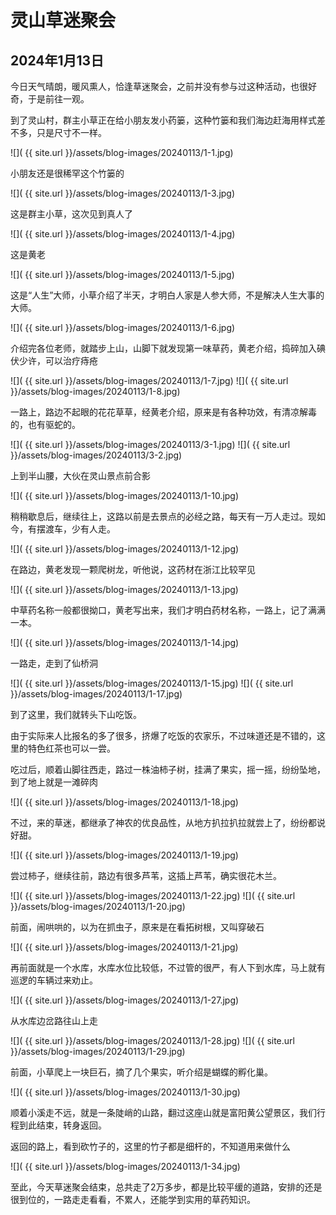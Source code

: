 灵山草迷聚会
=======================

2024年1月13日
-----------------------
今日天气晴朗，暖风熏人，恰逢草迷聚会，之前并没有参与过这种活动，也很好奇，于是前往一观。

到了灵山村，群主小草正在给小朋友发小药篓，这种竹篓和我们海边赶海用样式差不多，只是尺寸不一样。

![]( {{ site.url }}/assets/blog-images/20240113/1-1.jpg)

<!-- 大朋友也有

![]( {{ site.url }}/assets/blog-images/20240113/1-2.jpg) -->

小朋友还是很稀罕这个竹篓的

![]( {{ site.url }}/assets/blog-images/20240113/1-3.jpg)

这是群主小草，这次见到真人了

![]( {{ site.url }}/assets/blog-images/20240113/1-4.jpg)

这是黄老

![]( {{ site.url }}/assets/blog-images/20240113/1-5.jpg)

这是“人生”大师，小草介绍了半天，才明白人家是人参大师，不是解决人生大事的大师。

![]( {{ site.url }}/assets/blog-images/20240113/1-6.jpg)

介绍完各位老师，就踏步上山，山脚下就发现第一味草药，黄老介绍，捣碎加入碘伏少许，可以治疗痔疮

![]( {{ site.url }}/assets/blog-images/20240113/1-7.jpg)
![]( {{ site.url }}/assets/blog-images/20240113/1-8.jpg)

一路上，路边不起眼的花花草草，经黄老介绍，原来是有各种功效，有清凉解毒的，也有驱蛇的。

![]( {{ site.url }}/assets/blog-images/20240113/3-1.jpg)
![]( {{ site.url }}/assets/blog-images/20240113/3-2.jpg)

上到半山腰，大伙在灵山景点前合影

![]( {{ site.url }}/assets/blog-images/20240113/1-10.jpg)

稍稍歇息后，继续往上，这路以前是去景点的必经之路，每天有一万人走过。现如今，有摆渡车，少有人走。

![]( {{ site.url }}/assets/blog-images/20240113/1-12.jpg)

在路边，黄老发现一颗爬树龙，听他说，这药材在浙江比较罕见

![]( {{ site.url }}/assets/blog-images/20240113/1-13.jpg)

中草药名称一般都很拗口，黄老写出来，我们才明白药材名称，一路上，记了满满一本。

![]( {{ site.url }}/assets/blog-images/20240113/1-14.jpg)

一路走，走到了仙桥洞

![]( {{ site.url }}/assets/blog-images/20240113/1-15.jpg)
![]( {{ site.url }}/assets/blog-images/20240113/1-17.jpg)

到了这里，我们就转头下山吃饭。

由于实际来人比报名的多了很多，挤爆了吃饭的农家乐，不过味道还是不错的，这里的特色红茶也可以一尝。

吃过后，顺着山脚往西走，路过一株油柿子树，挂满了果实，摇一摇，纷纷坠地，到了地上就是一滩碎肉

![]( {{ site.url }}/assets/blog-images/20240113/1-18.jpg)

不过，来的草迷，都继承了神农的优良品性，从地方扒拉扒拉就尝上了，纷纷都说好甜。

![]( {{ site.url }}/assets/blog-images/20240113/1-19.jpg)

尝过柿子，继续往前，路边有很多芦苇，这插上芦苇，确实很花木兰。

![]( {{ site.url }}/assets/blog-images/20240113/1-22.jpg)
![]( {{ site.url }}/assets/blog-images/20240113/1-20.jpg)

前面，闹哄哄的，以为在抓虫子，原来是在看拓树根，又叫穿破石

![]( {{ site.url }}/assets/blog-images/20240113/1-21.jpg)

再前面就是一个水库，水库水位比较低，不过管的很严，有人下到水库，马上就有巡逻的车辆过来劝止。

![]( {{ site.url }}/assets/blog-images/20240113/1-27.jpg)

从水库边岔路往山上走

![]( {{ site.url }}/assets/blog-images/20240113/1-28.jpg)
![]( {{ site.url }}/assets/blog-images/20240113/1-29.jpg)

前面，小草爬上一块巨石，摘了几个果实，听介绍是蝴蝶的孵化巢。

![]( {{ site.url }}/assets/blog-images/20240113/1-30.jpg)

顺着小溪走不远，就是一条陡峭的山路，翻过这座山就是富阳黄公望景区，我们行程到此结束，转身返回。

返回的路上，看到砍竹子的，这里的竹子都是细杆的，不知道用来做什么

![]( {{ site.url }}/assets/blog-images/20240113/1-34.jpg)

至此，今天草迷聚会结束，总共走了2万多步，都是比较平缓的道路，安排的还是很到位的，一路走走看看，不累人，还能学到实用的草药知识。
